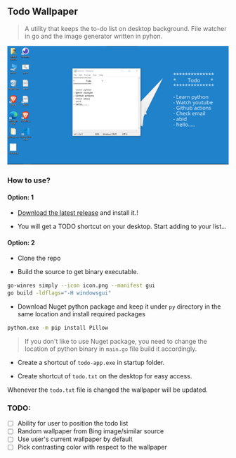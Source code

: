 ## Todo Wallpaper
> A utility that keeps the to-do list on desktop background. File watcher in go and the image generator written in pyhon.

![screenshot](screenshot.png)

### How to use?

#### Option: 1

- [Download the latest release](https://github.com/ohidurbappy/todo-wallpaper/releases/latest/todo-wallpaper.exe) and install it.!

- You will get a TODO shortcut on your desktop. Start adding to your list...

#### Option: 2

- Clone the repo

- Build the source to get binary executable.

```bash
go-winres simply --icon icon.png --manifest gui
go build -ldflags="-H windowsgui"

```

- Download Nuget python package and keep it under `py` directory in
the same location and install required packages

```bash
python.exe -m pip install Pillow

```

> If you don't like to use Nuget package, you need to change the location of python binary in `main.go` file build it accordingly.

- Create a shortcut of `todo-app.exe` in startup folder.

- Create shortcut of `todo.txt` on the desktop for easy access.


Whenever the `todo.txt` file is changed the wallpaper will be updated.


### TODO:
- [ ] Ability for user to position the todo list
- [ ] Random wallpaper from Bing image/similar source
- [ ] Use user's current wallpaper by default
- [ ] Pick contrasting color with respect to the wallpaper
